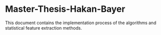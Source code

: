 # Master-Thesis-Hakan-Bayer


This document contains the implementation process of the algorithms and statistical feature extraction methods.
